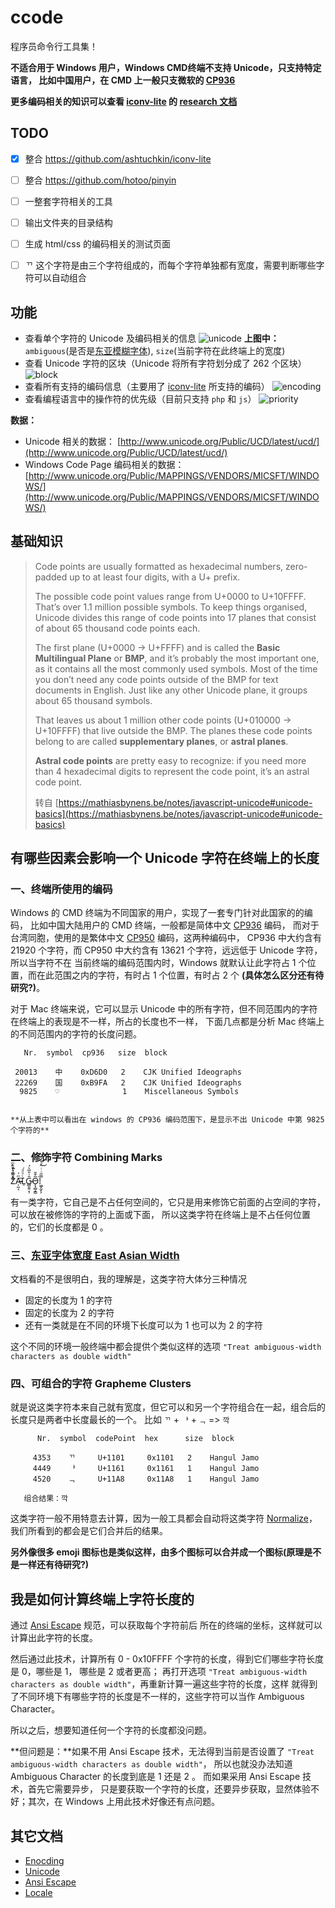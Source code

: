 # ccode

程序员命令行工具集！

**不适合用于 Windows 用户，Windows CMD终端不支持 Unicode，只支持特定语言，
比如中国用户，在 CMD 上一般只支微软的 [CP936](http://www.unicode.org/Public/MAPPINGS/VENDORS/MICSFT/WINDOWS/CP936.TXT)**

**更多编码相关的知识可以查看 [iconv-lite](https://github.com/ashtuchkin/iconv-lite) 的 [research 文档](https://github.com/ashtuchkin/iconv-lite/tree/v0.4.10/generation/research)**

## TODO

* [x] 整合 https://github.com/ashtuchkin/iconv-lite
* [ ] 整合 https://github.com/hotoo/pinyin
* [ ] 一整套字符相关的工具
* [ ] 输出文件夹的目录结构
* [ ] 生成 html/css 的编码相关的测试页面
* [ ] ᄁ 这个字符是由三个字符组成的，而每个字符单独都有宽度，需要判断哪些字符可以自动组合


## 功能

* 查看单个字符的 Unicode 及编码相关的信息
  ![unicode](./res/imgs/ccode-unicode.min.png)
  **上图中：** `ambiguous`(是否是[东亚模糊字体](http://unicode.org/reports/tr11/)), `size`(当前字符在此终端上的宽度)
* 查看 Unicode 字符的区块（Unicode 将所有字符划分成了 262 个区块）
  ![block](./res/imgs/ccode-block.min.png)
* 查看所有支持的编码信息（主要用了 [iconv-lite](https://github.com/ashtuchkin/iconv-lite) 所支持的编码）
  ![encoding](./res/imgs/ccode-encoding.min.png)
* 查看编程语言中的操作符的优先级（目前只支持 `php` 和 `js`）
  ![priority](./res/imgs/ccode-priority.min.png)



**数据：**

* Unicode 相关的数据： [http://www.unicode.org/Public/UCD/latest/ucd/](http://www.unicode.org/Public/UCD/latest/ucd/)
* Windows Code Page 编码相关的数据：[http://www.unicode.org/Public/MAPPINGS/VENDORS/MICSFT/WINDOWS/](http://www.unicode.org/Public/MAPPINGS/VENDORS/MICSFT/WINDOWS/)


## 基础知识

> Code points are usually formatted as hexadecimal numbers, 
> zero-padded up to at least four digits, with a U+ prefix.
>
> The possible code point values range from U+0000 to U+10FFFF. That’s over 1.1 million possible symbols. 
> To keep things organised, Unicode divides this range of code points into 17 planes that consist of 
> about 65 thousand code points each.
> 
>
> The first plane (U+0000 → U+FFFF) and is called the **Basic Multilingual Plane** or **BMP**, 
> and it’s probably the most important one, as it contains all the most commonly used symbols. 
> Most of the time you don’t need any code points outside of the BMP for text documents in English. 
> Just like any other Unicode plane, it groups about 65 thousand symbols.
> 
> That leaves us about 1 million other code points (U+010000 → U+10FFFF) that live outside the BMP. 
> The planes these code points belong to are called **supplementary planes**, or **astral planes**.
> 
> **Astral code points** are pretty easy to recognize: if you need more than 4 hexadecimal 
> digits to represent the code point, it’s an astral code point.
>
> 转自 [https://mathiasbynens.be/notes/javascript-unicode#unicode-basics](https://mathiasbynens.be/notes/javascript-unicode#unicode-basics)
>

## 有哪些因素会影响一个 Unicode 字符在终端上的长度

### 一、终端所使用的编码

Windows 的 CMD 终端为不同国家的用户，实现了一套专门针对此国家的的编码，
比如中国大陆用户的 CMD 终端，一般都是简体中文 [CP936](https://en.wikipedia.org/wiki/Code_page_936) 编码，
而对于台湾同胞，使用的是繁体中文 [CP950](https://en.wikipedia.org/wiki/Code_page_950) 编码，这两种编码中，
CP936 中大约含有 21920 个字符，而 CP950 中大约含有 13621 个字符，远远低于 Unicode 字符，所以当字符不在
当前终端的编码范围内时，Windows 就默认让此字符占 1 个位置，而在此范围之内的字符，有时占 1 个位置，有时占 2 个
**(具体怎么区分还有待研究?)**。

对于 Mac 终端来说，它可以显示 Unicode 中的所有字符，但不同范围内的字符在终端上的表现是不一样，所占的长度也不一样，
下面几点都是分析 Mac 终端上的不同范围内的字符的长度问题。


```
   Nr.  symbol  cp936   size  block

 20013    中    0xD6D0   2    CJK Unified Ideographs
 22269    国    0xB9FA   2    CJK Unified Ideographs
  9825    ♡              1    Miscellaneous Symbols

  
**从上表中可以看出在 windows 的 CP936 编码范围下，是显示不出 Unicode 中第 9825 个字符的**
```

### 二、修饰字符 Combining Marks

Z͑ͫ̓ͪ̂ͫ̽͏̴̙̤̞͉͚̯̞̠͍A̴̵̜̰͔ͫ͗͢L̠ͨͧͩ͘G̴̻͈͍͔̹̑͗̎̅͛́Ǫ̵̹̻̝̳͂̌̌͘!͖̬̰̙̗̿̋ͥͥ̂ͣ̐́́͜͞


有一类字符，它自己是不占任何空间的，它只是用来修饰它前面的占空间的字符，可以放在被修饰的字符的上面或下面，
所以这类字符在终端上是不占任何位置的，它们的长度都是 0 。


### 三、[东亚字体宽度 East Asian Width](http://unicode.org/reports/tr11/)

文档看的不是很明白，我的理解是，这类字符大体分三种情况

- 固定的长度为 1 的字符
- 固定的长度为 2 的字符
- 还有一类就是在不同的环境下长度可以为 1 也可以为 2 的字符

这个不同的环境一般终端中都会提供个类似这样的选项 `"Treat ambiguous-width characters as double width"`

### 四、可组合的字符 Grapheme Clusters

就是说这类字符本来自己就有宽度，但它可以和另一个字符组合在一起，组合后的长度只是两者中长度最长的一个。
比如 `ᄁ` + `ᅡ` + `ᆨ` => `깍`

```
      Nr.  symbol  codePoint  hex      size  block

     4353    ᄁ     U+1101     0x1101   2    Hangul Jamo
     4449    ᅡ     U+1161     0x1161   1    Hangul Jamo
     4520    ᆨ     U+11A8     0x11A8   1    Hangul Jamo

   组合结果：깍
```

这类字符一般不用特意去计算，因为一般工具都会自动将这类字符 [Normalize](http://unicode.org/reports/tr15/)，
我们所看到的都会是它们合并后的结果。

**另外像很多 emoji 图标也是类似这样，由多个图标可以合并成一个图标(原理是不是一样还有待研究?)**



## 我是如何计算终端上字符长度的

通过 [Ansi Escape](https://en.wikipedia.org/wiki/ANSI_escape_code) 规范，可以获取每个字符前后
所在的终端的坐标，这样就可以计算出此字符的长度。

然后通过此技术，计算所有 0 - 0x10FFFF 个字符的长度，得到它们哪些字符长度是 0，哪些是 1， 哪些是 2 或者更高；
再打开选项 `"Treat ambiguous-width characters as double width"`，再重新计算一遍这些字符的长度，这样
就得到了不同环境下有哪些字符的长度是不一样的，这些字符可以当作 Ambiguous Character。

所以之后，想要知道任何一个字符的长度都没问题。

**但问题是：**如果不用 Ansi Escape 技术，无法得到当前是否设置了 `"Treat ambiguous-width characters as double width"`，
所以也就没办法知道 Ambiguous Character 的长度到底是 1 还是 2 。 而如果采用 Ansi Escape 技术，首先它需要异步，
只是要获取一个字符的长度，还要异步获取，显然体验不好；其次，在 Windows 上用此技术好像还有点问题。


## 其它文档

* [Enocding](https://encoding.spec.whatwg.org/)
* [Unicode](./docs/UNICODE.md)
* [Ansi Escape](./docs/ANSI_ESCAPE.md)
* [Locale](./docs/LOCALE.md)

